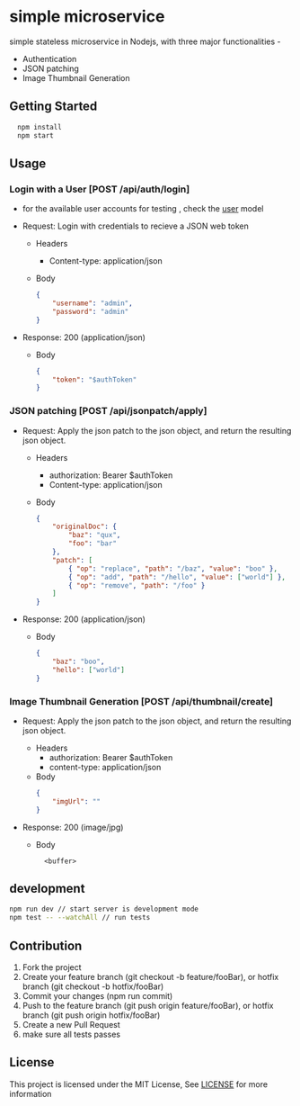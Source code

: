 # simple microservice

simple stateless microservice in Nodejs, with three major functionalities -

- Authentication
- JSON patching
- Image Thumbnail Generation

## Getting Started

```bash
  npm install
  npm start
```

## Usage

### Login with a User [POST /api/auth/login]

- for the available user accounts for testing , check the [user](./src/api/models/user.js) model
- Request: Login with credentials to recieve a JSON web token

  - Headers

    - Content-type: application/json

  - Body
    ```json
    {
    	"username": "admin",
    	"password": "admin"
    }
    ```

- Response: 200 (application/json)

  - Body
    ```json
    {
    	"token": "$authToken"
    }
    ```

### JSON patching [POST /api/jsonpatch/apply]

- Request: Apply the json patch to the json object, and return the resulting json object.

  - Headers

    - authorization: Bearer \$authToken
    - Content-type: application/json

  - Body
    ```json
    {
    	"originalDoc": {
    		"baz": "qux",
    		"foo": "bar"
    	},
    	"patch": [
    		{ "op": "replace", "path": "/baz", "value": "boo" },
    		{ "op": "add", "path": "/hello", "value": ["world"] },
    		{ "op": "remove", "path": "/foo" }
    	]
    }
    ```

- Response: 200 (application/json)

  - Body
    ```json
    {
    	"baz": "boo",
    	"hello": ["world"]
    }
    ```

### Image Thumbnail Generation [POST /api/thumbnail/create]

- Request: Apply the json patch to the json object, and return the resulting json object.

  - Headers
    - authorization: Bearer \$authToken
    - content-type: application/json
  - Body
    ```json
    {
    	"imgUrl": ""
    }
    ```

* Response: 200 (image/jpg)

  - Body
    ```
      <buffer>
    ```

## development

```bash
npm run dev // start server is development mode
npm test -- --watchAll // run tests
```

## Contribution

1. Fork the project
2. Create your feature branch (git checkout -b feature/fooBar), or hotfix branch (git checkout -b hotfix/fooBar)
3. Commit your changes (npm run commit)
4. Push to the feature branch (git push origin feature/fooBar), or hotfix branch (git push origin hotfix/fooBar)
5. Create a new Pull Request
6. make sure all tests passes

## License

This project is licensed under the MIT License, See [LICENSE](LICENSE) for more information
